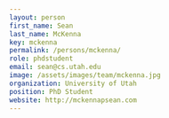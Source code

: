 ```yaml
---
layout: person
first_name: Sean
last_name: McKenna
key: mckenna
permalink: /persons/mckenna/
role: phdstudent
email: sean@cs.utah.edu
image: /assets/images/team/mckenna.jpg
organization: University of Utah
position: PhD Student
website: http://mckennapsean.com
---
```

